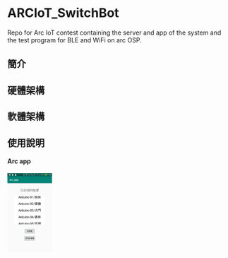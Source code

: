 # ARCIoT_SwitchBot
Repo for Arc IoT contest containing the server and app of the system and the test program for BLE and WiFi on arc OSP.

<h2>簡介</h2>





<h2>硬體架構</h2>











<h2>軟體架構</h2>







<h2>使用說明</h2>
<h4>Arc app</h4>

<img src=https://github.com/LittleLaGi/ARCIoT_SwitchBot/blob/master/Arc_app.jpg width="20%">

